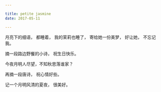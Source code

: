 ```yaml
---

title: petite jasmine
date: 2017-05-11

---
```



月亮下的细语，
都睡着，
我的茉莉也睡了，
寄给她一份美梦，
好让她，
不忘记我。


摘一段路边野餐的小诗，
祝生日快乐。




今夜月明人尽望，不知秋思落谁家？


再摘一段唐诗，
祝心情好些。


记一个月明风清的夏夜，
很美好。



